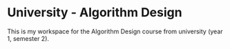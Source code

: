 # University - Algorithm Design

This is my workspace for the Algorithm Design course from university (year 1, semester 2).